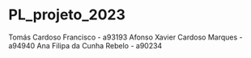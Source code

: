 # PL_projeto_2023

Tomás Cardoso Francisco - a93193
Afonso Xavier Cardoso Marques - a94940
Ana Filipa da Cunha Rebelo - a90234
